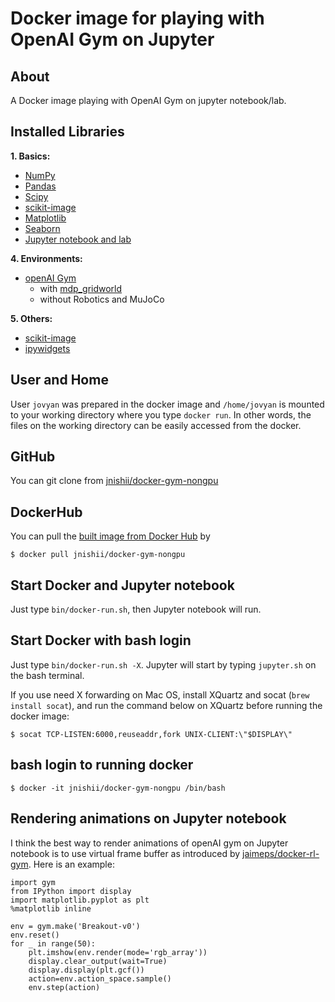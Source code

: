 # Docker image for playing with OpenAI Gym on Jupyter

## About

A Docker image playing with OpenAI Gym on jupyter notebook/lab.

## Installed Libraries

**1. Basics:**
- [NumPy](http://www.numpy.org/)
- [Pandas](http://pandas.pydata.org/)
- [Scipy](https://www.scipy.org/)
- [scikit-image](https://scikit-image.org/)
- [Matplotlib](http://matplotlib.org/)
- [Seaborn](https://seaborn.pydata.org/)
- [Jupyter notebook and lab](http://jupyter.org/)

**4. Environments:**
- [openAI Gym](https://github.com/openai/gym)
	- with [mdp_gridworld](https://github.com/IRLL/reinforcement_learning_class)
	- without Robotics and MuJoCo

**5. Others:**
- [scikit-image](https://scikit-image.org/)
- [ipywidgets](https://ipywidgets.readthedocs.io/en/stable/index.html)
<!-- - [h5py](http://www.h5py.org/)-->

## User and Home

User `jovyan` was prepared in the docker image and `/home/jovyan` is mounted to your working directory where you type `docker run`. In other words, the files on the working directory can be easily accessed from the docker.


## GitHub

You can git clone from [jnishii/docker-gym-nongpu](https://github.com/jnishii/docker-gym-nongpu)

## DockerHub

You can pull the [built image from Docker Hub](https://hub.docker.com/r/jnishii/docker-gym-nongpu/) by

```
$ docker pull jnishii/docker-gym-nongpu
```

## Start Docker and Jupyter notebook

Just type `bin/docker-run.sh`, then Jupyter notebook will run.


## Start Docker with bash login

Just type `bin/docker-run.sh -X`.
Jupyter will start by typing `jupyter.sh` on the bash terminal.

If you use need X forwarding on Mac OS, install XQuartz and socat (`brew install socat`), and run the command below on XQuartz before running the docker image:

```
$ socat TCP-LISTEN:6000,reuseaddr,fork UNIX-CLIENT:\"$DISPLAY\"
```

## bash login to running docker

```
$ docker -it jnishii/docker-gym-nongpu /bin/bash
```

## Rendering animations on Jupyter notebook

I think the best way to render animations of openAI gym on Jupyter notebook is to use virtual frame buffer as introduced by [jaimeps/docker-rl-gym](https://github.com/jaimeps/docker-rl-gym). Here is an example:

```
import gym
from IPython import display
import matplotlib.pyplot as plt
%matplotlib inline

env = gym.make('Breakout-v0')
env.reset()
for _ in range(50):
    plt.imshow(env.render(mode='rgb_array'))
    display.clear_output(wait=True)
    display.display(plt.gcf())
    action=env.action_space.sample()
    env.step(action)
```
